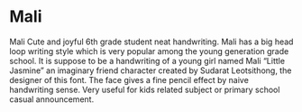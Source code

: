 # Mali
Mali
Cute and joyful 6th grade student neat handwriting. Mali has a big head loop writing style which is very popular among the young generation grade school. It is suppose to be a handwriting of a young girl named Mali “Little Jasmine” an imaginary friend character created by Sudarat Leotsithong, the designer of this font. The face gives a fine pencil effect by naive handwriting sense. Very useful for kids related subject or primary school casual announcement.
